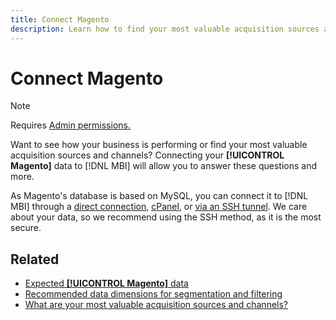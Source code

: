 ```yaml
---
title: Connect Magento
description: Learn how to find your most valuable acquisition sources and channels.
---
```

# Connect Magento

>[!NOTE]
>
>Requires [Admin permissions.](../../../administrator/user-management/user-management.md)

Want to see how your business is performing or find your most valuable acquisition sources and channels? Connecting your **[!UICONTROL Magento]** data to [!DNL MBI] will allow you to answer these questions and more.

As Magento's database is based on MySQL, you can connect it to [!DNL MBI] through a [direct connection](../integrations/mysql-via-a-direct-connection.md), [cPanel](../integrations/mysql-via-cpanel.md), or [via an SSH tunnel](../integrations/mysql-via-ssh-tunnel.md). We care about your data, so we recommend using the SSH method, as it is the most secure.

## Related

* [Expected **[!UICONTROL Magento]** data](../integrations/magento-data.md)
* [Recommended data dimensions for segmentation and filtering](../../../best-practices/segment-filter.md)
* [What are your most valuable acquisition sources and channels?](../../analysis/most-value-source-channel.md)

